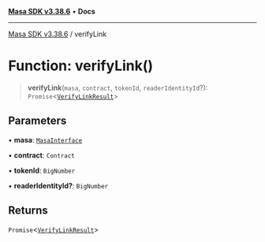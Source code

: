 [**Masa SDK v3.38.6**](../README.md) • **Docs**

***

[Masa SDK v3.38.6](../globals.md) / verifyLink

# Function: verifyLink()

> **verifyLink**(`masa`, `contract`, `tokenId`, `readerIdentityId`?): `Promise`\<[`VerifyLinkResult`](../type-aliases/VerifyLinkResult.md)\>

## Parameters

• **masa**: [`MasaInterface`](../interfaces/MasaInterface.md)

• **contract**: `Contract`

• **tokenId**: `BigNumber`

• **readerIdentityId?**: `BigNumber`

## Returns

`Promise`\<[`VerifyLinkResult`](../type-aliases/VerifyLinkResult.md)\>
